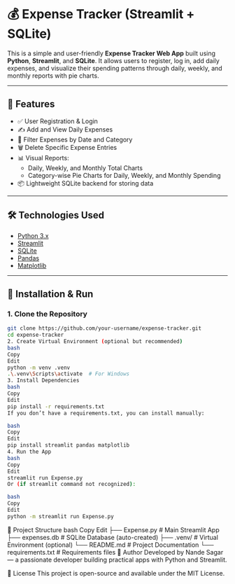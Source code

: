 # 💰 Expense Tracker (Streamlit + SQLite)

This is a simple and user-friendly **Expense Tracker Web App** built using **Python**, **Streamlit**, and **SQLite**. It allows users to register, log in, add daily expenses, and visualize their spending patterns through daily, weekly, and monthly reports with pie charts.

---

## 🚀 Features

- ✅ User Registration & Login
- ✍️ Add and View Daily Expenses
- 📅 Filter Expenses by Date and Category
- 🗑️ Delete Specific Expense Entries
- 📊 Visual Reports:
  - Daily, Weekly, and Monthly Total Charts
  - Category-wise Pie Charts for Daily, Weekly, and Monthly Spending
- 📦 Lightweight SQLite backend for storing data

---

## 🛠️ Technologies Used

- [Python 3.x](https://www.python.org/)
- [Streamlit](https://streamlit.io/)
- [SQLite](https://www.sqlite.org/index.html)
- [Pandas](https://pandas.pydata.org/)
- [Matplotlib](https://matplotlib.org/)

---

## 🔧 Installation & Run

### 1. Clone the Repository

```bash
git clone https://github.com/your-username/expense-tracker.git
cd expense-tracker
2. Create Virtual Environment (optional but recommended)
bash
Copy
Edit
python -m venv .venv
.\.venv\Scripts\activate  # For Windows
3. Install Dependencies
bash
Copy
Edit
pip install -r requirements.txt
If you don’t have a requirements.txt, you can install manually:

bash
Copy
Edit
pip install streamlit pandas matplotlib
4. Run the App
bash
Copy
Edit
streamlit run Expense.py
Or (if streamlit command not recognized):

bash
Copy
Edit
python -m streamlit run Expense.py
```
📁 Project Structure
bash
Copy
Edit
├── Expense.py             # Main Streamlit App
├── expenses.db            # SQLite Database (auto-created)
├── .venv/                 # Virtual Environment (optional)
└── README.md              # Project Documentation
└── requirements.txt       # Requirements files
🙌 Author
Developed by Nande Sagar — a passionate developer building practical apps with Python and Streamlit.

📃 License
This project is open-source and available under the MIT License.
